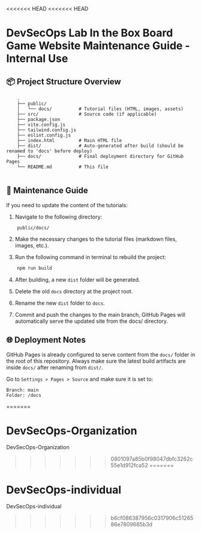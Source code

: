 <<<<<<< HEAD
<<<<<<< HEAD
# DevSecOps Lab In the Box Board Game Website Maintenance Guide - Internal Use

## 📦 Project Structure Overview

```hcl
    .
    ├── public/
    │   └── docs/          # Tutorial files (HTML, images, assets)
    ├── src/               # Source code (if applicable)
    ├── package.json
    ├── vite.config.js
    ├── tailwind.config.js
    ├── eslint.config.js
    ├── index.html         # Main HTML file
    ├── dist/              # Auto-generated after build (should be renamed to 'docs' before deploy)
    ├── docs/              # Final deployment directory for GitHub Pages 
    └── README.md          # This file   
    
```

## 📄 Maintenance Guide

If you need to update the content of the tutorials:

1. Navigate to the following directory:
```hcl
    public/docs/
```

2. Make the necessary changes to the tutorial files (markdown files, images, etc.).

3. Run the following command in terminal to rebuild the project:

```bash
    npm run build
```
4. After building, a new `dist` folder will be generated.

5. Delete the old `docs` directory at the project root.

6. Rename the new `dist` folder to `docs`.

7. Commit and push the changes to the main branch, GitHub Pages will automatically serve the updated site from the docs/ directory.


## 🌐 Deployment Notes

GitHub Pages is already configured to serve content from the `docs/` folder in the root of this repository. Always make sure the latest build artifacts are inside `docs/` after renaming from `dist/`.

Go to `Settings > Pages > Source` and make sure it is set to:

```hcl
Branch: main
Folder: /docs
```
=======
# DevSecOps-Organization
DevSecOps-Organization
>>>>>>> 0801097a85b0f98047dbfc3262c55e1d912fca52
=======
# DevSecOps-individual
DevSecOps-individual
>>>>>>> b6cf086387956c0317906c5126586e7809685b3d
